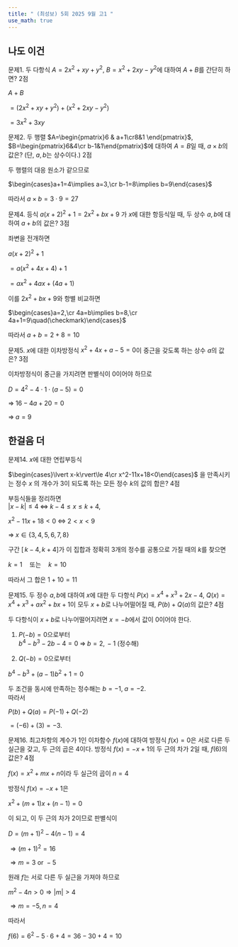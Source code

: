 ```yaml
---
title: " (최성보) 5회 2025 9월 고1 " 
use_math: true
---
```



## 나도 이건

문제1. 두 다항식 $A=2x^2+xy+y^2$, $B=x^2+2xy-y^2$에 대하여 $A+B$를 간단히 하면? 2점

$A+B$

$=(2x^2+xy+y^2)+(x^2+2xy-y^2)$

$=3x^2+3xy$

문제2. 두 행렬 $A=\begin{pmatrix}6 & a+1\cr8&1 \end{pmatrix}$, $B=\begin{pmatrix}6&4\cr b-1&1\end{pmatrix}$에 대하여 $A=B$일 때, $a\times b$의 값은? (단, $a, b$는 상수이다.) 2점

두 행렬의 대응 원소가 같으므로  

$\begin{cases}a+1=4\implies a=3,\cr b-1=8\implies b=9\end{cases}$

따라서 $a\times b=3\cdot9=27$


문제4. 등식 $a(x+2)^2+1=2x^2+bx+9$ 가 $x$에 대한 항등식일 때, 두 상수 $a, b$에 대하여 $a+b$의 값은? 3점

좌변을 전개하면  

$a(x+2)^2+1$

$= a(x^2+4x+4)+1$

$= ax^2+4ax+(4a+1)$

이를 $2x^2+bx+9$와 항별 비교하면  

$\begin{cases}a=2,\cr 4a=b\implies b=8,\cr 4a+1=9\quad(\checkmark)\end{cases}$

따라서 $a+b=2+8=10$

문제5. $x$에 대한 이차방정식 $x^2+4x+a-5=0$이 중근을 갖도록 하는 상수 $a$의 값은? 3점

이차방정식이 중근을 가지려면 판별식이 0이어야 하므로  

$D=4^2-4\cdot1\cdot(a-5)=0$

$\Longrightarrow\;16-4a+20=0$

$\Longrightarrow\;a=9$

## 한걸음 더

문제14. $x$에 대한 연립부등식

$\begin{cases}\lvert x-k\rvert\le 4\cr x^2-11x+18<0\end{cases}$
 을 만족시키는 정수 $x$
의 개수가 $3$이 되도록 하는 모든 정수 $k$의 값의 합은? 4점

부등식들을 정리하면  
$\lvert x-k\rvert\le4\;\Longleftrightarrow\;k-4\le x\le k+4,$

$x^2-11x+18<0\;\Longleftrightarrow\;2<x<9$

$\Longrightarrow\;x\in\lbrace 3,4,5,6,7,8\rbrace$

구간 $[\,k-4,k+4]$가 이 집합과 정확히 3개의 정수를 공통으로 가질 때의 $k$를 찾으면

$k=1\quad\text{또는}\quad k=10$

따라서 그 합은 $1+10=11$

문제15. 두 정수 $a, b$에 대하여 $x$에 대한 두 다항식 $P(x)=x^4+x^3+2x-4$, $Q(x)=x^4+x^3+ax^2+bx+1$이 모두 $x+b$로 나누어떨어질 때, $P(b)+Q(a)$의 값은? 4점

두 다항식이 $x+b$로 나누어떨어지려면 $x=-b$에서 값이 0이어야 한다.  

1) $P(-b)=0$으로부터  
$b^4 - b^3 -2b -4=0\;\Longrightarrow\;b=2,\,-1\ (\text{정수해})$

2) $Q(-b)=0$으로부터  

$b^4 - b^3+(a-1)b^2+1=0$

두 조건을 동시에 만족하는 정수해는 $b=-1,\;a=-2$.  
따라서

$P(b)+Q(a)=P(-1)+Q(-2)$

$=(-6)+(3)=-3.$

문제16. 최고차항의 계수가 $1$인 이차함수 $f(x)$에 대하여 방정식 $f(x)=0$은 서로 다른 두 실근을 갖고, 두 근의 곱은 $4$이다. 방정식 $f(x)=-x+1$의 두 근의 차가 $2$일 때, $f(6)$의 값은? 4점

$\displaystyle f(x)=x^2+mx+n$이라 두 실근의 곱이 $n=4$

방정식 $f(x)=-x+1$은  

$x^2+(m+1)x+(n-1)=0$

이 되고, 이 두 근의 차가 2이므로 판별식이  

$D=(m+1)^2-4(n-1)=4$

$\Longrightarrow (m+1)^2=16$

$\Longrightarrow m=3\text{ or }-5$

원래 $f$는 서로 다른 두 실근을 가져야 하므로  

$m^2-4n>0 \Longrightarrow |m|>4$

$\Longrightarrow m=-5,n=4$

따라서

$f(6)=6^2-5\cdot6+4=36-30+4=10$

